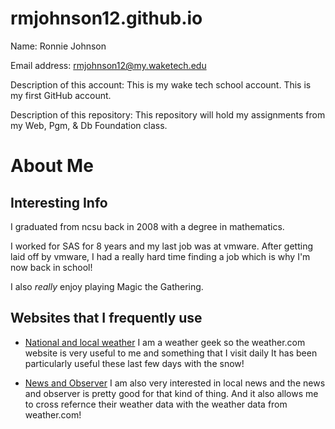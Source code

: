 # rmjohnson12.github.io
Name: Ronnie Johnson  

Email address: rmjohnson12@my.waketech.edu  

Description of this account: This is my wake tech school account. This is my first GitHub account.  

Description of this repository: This repository will hold my assignments from my Web, Pgm, & Db Foundation class.

# About Me


## Interesting Info

I graduated from ncsu back in 2008 with a degree in mathematics.

I worked for SAS for 8 years and my last job was at vmware. After getting laid off by vmware, I had a really hard time finding a job which is why I'm now back in school! 

I also _really_ enjoy playing Magic the Gathering.


## Websites that I frequently use

* [National and local weather](weather.com)
I am a weather geek so the weather.com website is very useful to me and something that I visit daily It has been particularly useful these last few days with the snow!

* [News and Observer](https://www.newsobserver.com)
I am also very interested in local news and the news and observer is pretty good for that kind of thing. And it also allows me to cross refernce their weather data with the weather data from weather.com!
